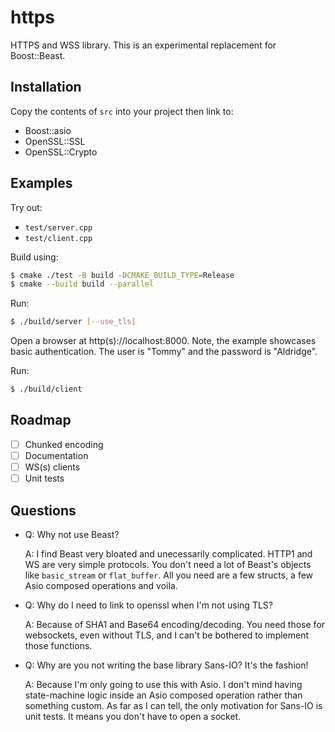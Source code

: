 # https
HTTPS and WSS library.
This is an experimental replacement for Boost::Beast.

## Installation

Copy the contents of `src` into your project then link to:
- Boost::asio
- OpenSSL::SSL
- OpenSSL::Crypto 

## Examples

Try out:
- `test/server.cpp`
- `test/client.cpp`

Build using:

```bash
$ cmake ./test -B build -DCMAKE_BUILD_TYPE=Release
$ cmake --build build --parallel
```

Run:

```bash
$ ./build/server [--use_tls]
```

Open a browser at http(s)://localhost:8000. 
Note, the example showcases basic authentication. The user is "Tommy" and the password is "Aldridge".

Run:

```bash
$ ./build/client
``` 

## Roadmap
- [ ] Chunked encoding
- [ ] Documentation
- [ ] WS(s) clients
- [ ] Unit tests

## Questions

- Q: Why not use Beast?

  A: I find Beast very bloated and unecessarily complicated. HTTP1 and WS are very simple protocols. You don't need a lot of Beast's objects like `basic_stream` or `flat_buffer`. All you need are a few structs, a few Asio composed operations and voila.

- Q: Why do I need to link to openssl when I'm not using TLS?

  A: Because of SHA1 and Base64 encoding/decoding. You need those for websockets, even without TLS, and I can't be bothered to implement those functions.

- Q: Why are you not writing the base library Sans-IO? It's the fashion!

  A: Because I'm only going to use this with Asio. I don't mind having state-machine logic inside an Asio composed operation rather than something custom. As far as I can tell, the only motivation for Sans-IO is unit tests. It means you don't have to open a socket.



